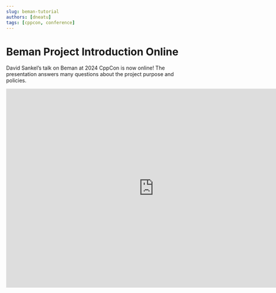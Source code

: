 ```yaml
---
slug: beman-tutorial
authors: [dneatu]
tags: [cppcon, conference]
---
```


# Beman Project Introduction Online

David Sankel’s talk on Beman at 2024 CppCon is now online! 
The presentation answers many questions about the project purpose and policies. 

<!-- truncate -->

<iframe  width="800" height="540" src="https://www.youtube.com/embed/f4JinCpcQOg" frameborder="0" allowFullScreen="true" webkitallowfullscreen="true" mozallowfullscreen="true"></iframe>
